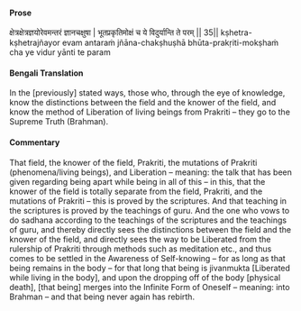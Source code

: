 #### Prose 

क्षेत्रक्षेत्रज्ञयोरेवमन्तरं ज्ञानचक्षुषा |
भूतप्रकृतिमोक्षं च ये विदुर्यान्ति ते परम् || 35||
kṣhetra-kṣhetrajñayor evam antaraṁ jñāna-chakṣhuṣhā
bhūta-prakṛiti-mokṣhaṁ cha ye vidur yānti te param

 #### Bengali Translation 

In the [previously] stated ways, those who, through the eye of knowledge, know the distinctions between the field and the knower of the field, and know the method of Liberation of living beings from Prakriti – they go to the Supreme Truth (Brahman).

 #### Commentary 

That field, the knower of the field, Prakriti, the mutations of Prakriti (phenomena/living beings), and Liberation – meaning: the talk that has been given regarding being apart while being in all of this – in this, that the knower of the field is totally separate from the field, Prakriti, and the mutations of Prakriti – this is proved by the scriptures. And that teaching in the scriptures is proved by the teachings of guru. And the one who vows to do sadhana according to the teachings of the scriptures and the teachings of guru, and thereby directly sees the distinctions between the field and the knower of the field, and directly sees the way to be Liberated from the rulership of Prakriti through methods such as meditation etc., and thus comes to be settled in the Awareness of Self-knowing – for as long as that being remains in the body – for that long that being is jivanmukta [Liberated while living in the body], and upon the dropping off of the body [physical death], [that being] merges into the Infinite Form of Oneself – meaning: into Brahman – and that being never again has rebirth.